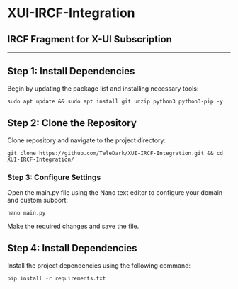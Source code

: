 # XUI-IRCF-Integration
## IRCF Fragment for X-UI Subscription
<hr>

## Step 1: Install Dependencies
Begin by updating the package list and installing necessary tools:
``` 
sudo apt update && sudo apt install git unzip python3 python3-pip -y
```
## Step 2: Clone the Repository
Clone repository and navigate to the project directory:
```
git clone https://github.com/TeleDark/XUI-IRCF-Integration.git && cd XUI-IRCF-Integration/
```
### Step 3: Configure Settings
Open the main.py file using the Nano text editor to configure your domain and custom subport: 
```
nano main.py
```
Make the required changes and save the file.


## Step 4: Install Dependencies
Install the project dependencies using the following command:
```
pip install -r requirements.txt
```
